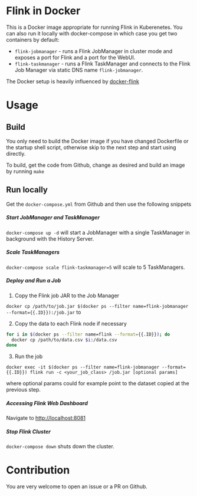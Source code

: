 # Flink in Docker

This is a Docker image appropriate for running Flink in Kuberenetes. You can also run it locally with docker-compose in which case you get two containers by default:
* `flink-jobmanager` - runs a Flink JobManager in cluster mode and exposes a port for Flink and a port for the WebUI.
* `flink-taskmanager` - runs a Flink TaskManager and connects to the Flink Job Manager via static DNS name `flink-jobmanager`.

The Docker setup is heavily influenced by [docker-flink](https://github.com/apache/flink/tree/master/flink-contrib/docker-flink)

# Usage

## Build

You only need to build the Docker image if you have changed Dockerfile or the startup shell script, otherwise skip to the next step and start using directly.

To build, get the code from Github, change as desired and build an image by running `make`

## Run locally

Get the `docker-compose.yml` from Github and then use the following snippets

##### Start JobManager and TaskManager
`docker-compose up -d` will start a JobManager with a single TaskManager in background with the History Server.

##### Scale TaskManagers
`docker-compose scale flink-taskmanager=5` will scale to 5 TaskManagers.

##### Deploy and Run a Job

1. Copy the Flink job JAR to the Job Manager

`docker cp /path/to/job.jar $(docker ps --filter name=flink-jobmanager --format={{.ID}}):/job.jar` to

2. Copy the data to each Flink node if necessary

```bash
for i in $(docker ps --filter name=flink --format={{.ID}}); do
  docker cp /path/to/data.csv $i:/data.csv
done
```

3. Run the job

`docker exec -it $(docker ps --filter name=flink-jobmanager --format={{.ID}}) flink run -c <your_job_class> /job.jar [optional params]`

where optional params could for example point to the dataset copied at the previous step.

##### Accessing Flink Web Dashboard

Navigate to [http://localhost:8081](http://localhost:8081)

##### Stop Flink Cluster
`docker-compose down` shuts down the cluster.

# Contribution

You are very welcome to open an issue or a PR on Github.
